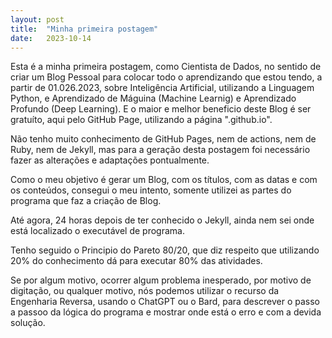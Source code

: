 ```yaml
---
layout: post
title:  "Minha primeira postagem"
date:   2023-10-14
---
```


<p class="intro"><span class="dropcap">E</span>sta é a minha primeira postagem, como Cientista de Dados, no sentido de criar um Blog Pessoal para colocar todo o aprendizando que estou tendo, a partir de 01.026.2023, sobre Inteligência Artificial, utilizando a Linguagem Python, e Aprendizado de Máguina (Machine Learnig) e Aprendizado Profundo (Deep Learning). E o maior e melhor beneficio deste Blog é ser gratuíto, aqui pelo GitHub Page, utilizando a página "<seu-usuário>.github.io". </p>

Não tenho muito conhecimento de GitHub Pages, nem de actions, nem de Ruby, nem de Jekyll, mas para a geração desta postagem foi necessário fazer as alterações e adaptações pontualmente. 

Como o meu objetivo é gerar um Blog, com os títulos, com as datas e com os conteúdos, consegui o meu intento,  somente utilizei as partes do programa que faz a criação de Blog.

Até agora, 24 horas depois de ter conhecido o Jekyll, ainda nem sei onde está localizado o executável de programa.

Tenho seguido o Principio do Pareto 80/20, que diz respeito que utilizando 20% do conhecimento dá para executar 80% das atividades.

Se por algum motivo, ocorrer algum problema inesperado, por motivo de digitação, ou qualquer motivo, nós podemos utilizar o recurso da Engenharia Reversa, usando o ChatGPT ou o Bard, para descrever o passo a passoo da lógica do programa e mostrar onde está o erro e com a devida solução.



